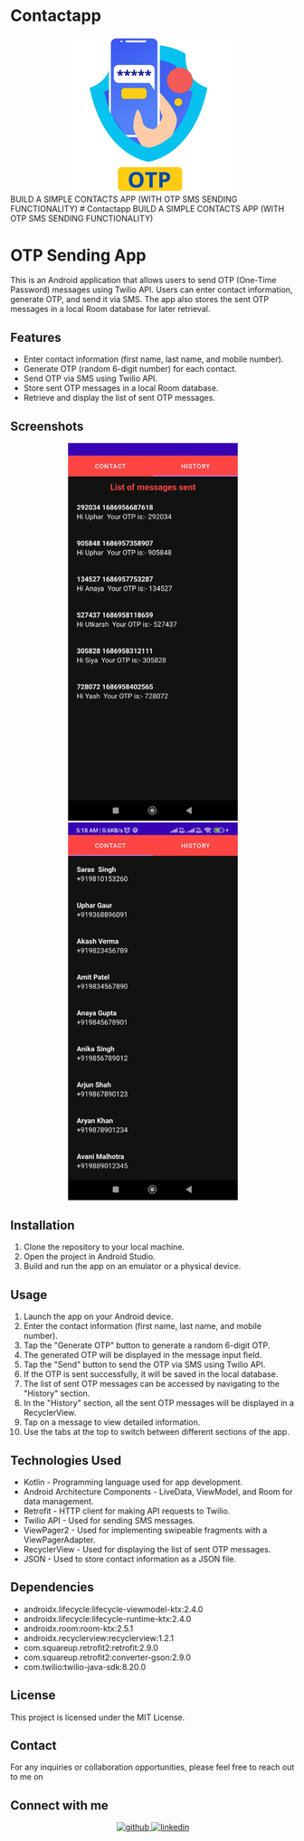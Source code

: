 # Contactapp
<div align="center">
  <img src="img.png" alt="App icon" width="300" />
</div>
 BUILD A SIMPLE CONTACTS APP (WITH OTP SMS SENDING FUNCTIONALITY)
# Contactapp
BUILD A SIMPLE CONTACTS APP (WITH OTP SMS SENDING FUNCTIONALITY)

# OTP Sending App

This is an Android application that allows users to send OTP (One-Time Password) messages using Twilio API. Users can enter contact information, generate OTP, and send it via SMS. The app also stores the sent OTP messages in a local Room database for later retrieval.

## Features

- Enter contact information (first name, last name, and mobile number).
- Generate OTP (random 6-digit number) for each contact.
- Send OTP via SMS using Twilio API.
- Store sent OTP messages in a local Room database.
- Retrieve and display the list of sent OTP messages.

## Screenshots

<p align="center">
  <img src="Screenshot_2023-06-17-05-07-34-477_com.example.contactconnect.jpg" alt="Otp Fragment" width="300" />
  <img src="Screenshot_2023-06-17-05-18-25-188_com.example.contactconnect.jpg" alt="View History Frag" width="300" />
</p>

## Installation

1. Clone the repository to your local machine.
2. Open the project in Android Studio.
3. Build and run the app on an emulator or a physical device.

## Usage

1. Launch the app on your Android device.
2. Enter the contact information (first name, last name, and mobile number).
3. Tap the "Generate OTP" button to generate a random 6-digit OTP.
4. The generated OTP will be displayed in the message input field.
5. Tap the "Send" button to send the OTP via SMS using Twilio API.
6. If the OTP is sent successfully, it will be saved in the local database.
7. The list of sent OTP messages can be accessed by navigating to the "History" section.
8. In the "History" section, all the sent OTP messages will be displayed in a RecyclerView.
9. Tap on a message to view detailed information.
10. Use the tabs at the top to switch between different sections of the app.

## Technologies Used

- Kotlin - Programming language used for app development.
- Android Architecture Components - LiveData, ViewModel, and Room for data management.
- Retrofit - HTTP client for making API requests to Twilio.
- Twilio API - Used for sending SMS messages.
- ViewPager2 - Used for implementing swipeable fragments with a ViewPagerAdapter.
- RecyclerView - Used for displaying the list of sent OTP messages.
- JSON - Used to store contact information as a JSON file.

## Dependencies

- androidx.lifecycle:lifecycle-viewmodel-ktx:2.4.0
- androidx.lifecycle:lifecycle-runtime-ktx:2.4.0
- androidx.room:room-ktx:2.5.1
- androidx.recyclerview:recyclerview:1.2.1
- com.squareup.retrofit2:retrofit:2.9.0
- com.squareup.retrofit2:converter-gson:2.9.0
- com.twilio:twilio-java-sdk:8.20.0

## License

This project is licensed under the MIT License.

## Contact

For any inquiries or collaboration opportunities, please feel free to reach out to me on

## Connect with me

<div align="center">
<a href="https://github.com/uphargaur" target="_blank">
<img src=https://img.shields.io/badge/github-%2324292e.svg?&style=for-the-badge&logo=github&logoColor=white alt=github style="margin-bottom: 5px;" />
</a>
<a href="https://www.linkedin.com/in/uphargaur/" target="_blank">
<img src=https://img.shields.io/badge/linkedin-%231E77B5.svg?&style=for-the-badge&logo=linkedin&logoColor=white alt=linkedin style="margin-bottom: 5px;" />
</a> 
</div> 

